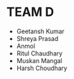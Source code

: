 # TEAM D

* Geetansh Kumar 
* Shreya Prasad
* Anmol
* Ritul Chaudhary
* Muskan Mangal
* Harsh Choudhary